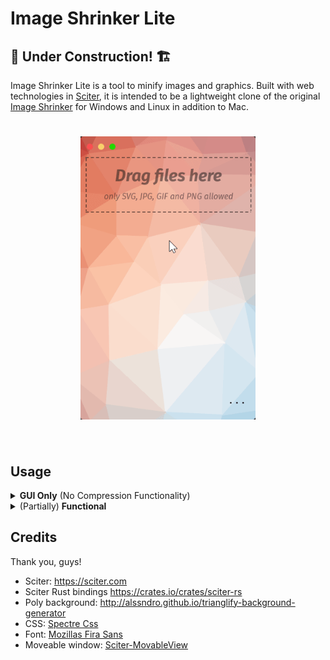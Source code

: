 # Image Shrinker Lite

## 🚧 Under Construction! 🏗️

Image Shrinker Lite is a tool to minify images and graphics. Built with web technologies in [Sciter](https://sciter.com), it is intended to be a lightweight clone of the original [Image Shrinker](https://github.com/stefansl/image-shrinker) for Windows and Linux in addition to Mac.

<h1 align="center">
<img src="lite/preview.gif" alt="screenshot" width="280"/></a><br/><br/>
</h1>

## Usage

<details>
  <summary><b>GUI Only</b> (No Compression Functionality)</summary>

  Download the Sciter binary appropriate for your operating system here:

  - [Windows](https://github.com/c-smile/sciter-sdk/blob/master/bin.win/x32/scapp.exe)
  - [Mac](https://github.com/c-smile/sciter-sdk/tree/master/bin.osx)
  - [Linux](https://github.com/c-smile/sciter-sdk/blob/master/bin.lnx/x64/scapp)

  Then run it inside the [lite](lite) folder.
</details>

<details>
  <summary>(Partially) <b>Functional</b></summary>
  
  Download the Sciter library appropriate for your operating system here:

  - [Windows](https://github.com/c-smile/sciter-sdk/blob/master/bin.win/x32/sciter.dll)
  - [Mac](https://github.com/c-smile/sciter-sdk/blob/master/bin.osx/sciter-osx-64.dylib)
  - [Linux](https://github.com/c-smile/sciter-sdk/blob/master/bin.lnx/x64/libsciter-gtk.so)

  Place it inside the [lite](lite) folder, and run `cargo run` from a console window there.

  This assumes you have the Rust toolchain installed.
</details>

## Credits
Thank you, guys!
* Sciter: <https://sciter.com>
* Sciter Rust bindings <https://crates.io/crates/sciter-rs>
* Poly background: <http://alssndro.github.io/trianglify-background-generator>
* CSS: [Spectre Css](https://picturepan2.github.io/spectre/)
* Font: [Mozillas Fira Sans](https://github.com/mozilla/Fira)
* Moveable window: [Sciter-MovableView](https://github.com/MustafaHi/Sciter-MovableView)